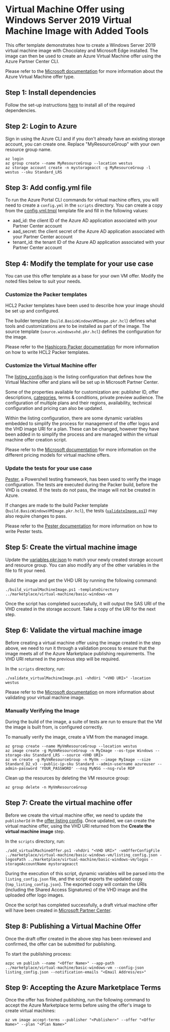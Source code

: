 # Virtual Machine Offer using Windows Server 2019 Virtual Machine Image with Added Tools

This offer template demonstrates how to create a Windows Server 2019 virtual machine image with Chocolatey and Microsoft Edge installed. The image can then be used to create an Azure Virtual Machine offer using the Azure Partner Center CLI.

Please refer to the [Microsoft documentation](https://learn.microsoft.com/en-us/azure/marketplace/marketplace-virtual-machines) for more information about the Azure Virtual Machine offer type.

## Step 1: Install dependencies

Follow the set-up instructions [here](../../../README.md) to install all of the required dependencies.

## Step 2: Login to Azure

Sign in using the Azure CLI and if you don't already have an existing storage account, you can create one. Replace "MyResourceGroup" with your own resource group name.
```
az login
az group create --name MyResourceGroup --location westus
az storage account create -n mystorageacct -g MyResourceGroup -l westus --sku Standard_LRS
```

## Step 3: Add config.yml file

To run the Azure Portal CLI commands for virtual machine offers, you will need to create a `config.yml` in the `scripts` directory. You can create a copy from the [config.yml.tmpl](../../../scripts/config.yml.tmpl) template file and fill in the following values:
- aad_id: the client ID of the Azure AD application associated with your Partner Center account
- aad_secret: the client secret of the Azure AD application associated with your Partner Center account
- tenant_id: the tenant ID of the Azure AD application associated with your Partner Center account

## Step 4: Modify the template for your use case
You can use this offer template as a base for your own VM offer. Modify the noted files below to suit your needs.

### Customize the Packer templates
HCL2 Packer templates have been used to describe how your image should be set up and configured.

The builder template (`build.BasicWindowsVMImage.pkr.hcl`) defines what tools and customizations are to be installed as part of the image.
The source template (`source.windowsvhd.pkr.hcl`) defines the configuration for the image.

Please refer to the [Hashicorp Packer documentation](https://www.packer.io/docs/templates/hcl_templates) for more information on how to write HCL2 Packer templates.

### Customize the Virtual Machine offer
The [listing_config.json](listing_config.json) is the listing configuration that defines how the Virtual Machine offer and plans will be set up in Microsoft Partner Center.

Some of the properties available for customization are: publisher ID, offer descriptions, [categories](https://learn.microsoft.com/en-us/azure/marketplace/cloud-partner-portal-api-creating-offer#azure-marketplace-categories), terms & conditions, private preview audience. The configuration of multiple plans and their regions, availability, technical configuration and pricing can also be updated.

Within the listing configuration, there are some dynamic variables embedded to simplify the process for management of the offer logos and the VHD image URI for a plan. These can be changed, however they have been added in to simplify the process and are managed within the virtual machine offer creation script.

Please refer to the [Microsoft documentation](https://docs.microsoft.com/en-us/azure/marketplace/cloud-partner-portal-api-setting-price) for more information on the different pricing models for virtual machine offers.

### Update the tests for your use case
[Pester](https://pester.dev/), a Powershell testing framework, has been used to verify the image configuration. The tests are executed during the Packer build, before the VHD is created. If the tests do not pass, the image will not be created in Azure.

If changes are made to the build Packer template (`build.BasicWindowsVMImage.pkr.hcl`), the tests ([`validateImage.ps1`](tests/validateImage.ps1)) may also require changes to pass.

Please refer to the [Pester documentation](https://pester.dev/docs/quick-start) for more information on how to write Pester tests.

## Step 5: Create the virtual machine image
Update the [variables.pkr.json](variables.pkr.json) to match your newly created storage account and resource group. You can also modify any of the other variables in the file to fit your need.

Build the image and get the VHD URI by running the following command:
```
./build_virtualMachineImage.ps1 -templateDirectory ../marketplace/virtual-machine/basic-windows-vm
```

Once the script has completed successfully, it will output the SAS URI of the VHD created in the storage account. Take a copy of the URI for the next step.

## Step 6: Validate the virtual machine image
Before creating a virtual machine offer using the image created in the step above, we need to run it through a validation process to ensure that the image meets all of the Azure Marketplace publishing requirements. The VHD URI returned in the previous step will be required.

In the `scripts` directory, run:
```
./validate_virtualMachineImage.ps1 -vhdUri "<VHD URI>" -location westus
```

Please refer to the [Microsoft documentation](https://docs.microsoft.com/en-us/azure/marketplace/azure-vm-image-test) on more information about validating your virtual machine image.

### Manually Verifying the Image

During the build of the image, a suite of tests are run to ensure that the VM the image is built from, is configured correctly.

To manually verify the image, create a VM from the managed image.
```
az group create --name MyVmResourceGroup --location westus
az image create -g MyVmResourceGroup -n MyImage --os-type Windows --storage-sku Standard_LRS --source <VHD URI>
az vm create -g MyVmResourceGroup -n MyVm --image MyImage --size Standard_D2_v3 --public-ip-sku Standard --admin-username azureuser --admin-password 'YOUR_PASSWORD' --nsg MyNSG --nsg-rule RDP
```

Clean up the resources by deleting the VM resource group:
```
az group delete -n MyVmResourceGroup
```

## Step 7: Create the virtual machine offer
Before we create the virtual machine offer, we need to update the `publisherId` in the [offer listing config](listing_config.json). Once updated, we can create the virtual machine offer, using the VHD URI returned from the **Create the virtual machine image** step.

In the `scripts` directory, run:
```
./add_virtualMachineOffer.ps1 -vhdUri "<VHD URI>" -vmOfferConfigFile ../marketplace/virtual-machine/basic-windows-vm/listing_config.json -logosPath ../marketplace/virtual-machine/basic-windows-vm/logos -storageAccountName mystorageacct
```

During the execution of this script, dynamic variables will be parsed into the `listing_config.json` file, and the script exports the updated copy (`tmp_listing_config.json`). The exported copy will contain the URIs (including the Shared Access Signatures) of the VHD image and the uploaded offer logo images.

Once the script has completed successfully, a draft virtual machine offer will have been created in [Microsoft Partner Center](https://partner.microsoft.com/en-us/dashboard/marketplace-offers/overview).

## Step 8: Publishing a Virtual Machine Offer
Once the draft offer created in the above step has been reviewed and confirmed, the offer can be submitted for publishing.

To start the publishing process:
```
azpc vm publish --name "<Offer Name>" --app-path ../marketplace/virtual-machine/basic-windows-vm --config-json listing_config.json --notification-emails "<Email Address/es>"
```

## Step 9: Accepting the Azure Marketplace Terms
Once the offer has finished publishing, run the following command to accept the Azure Marketplace terms before using the offer's image to create virtual machines:
```
az vm image accept-terms --publisher "<Publisher>" --offer "<Offer Name>" --plan "<Plan Name>"
```
